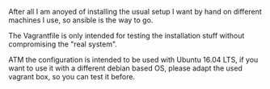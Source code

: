 After all I am anoyed of installing the usual setup I want by hand on different machines I use, so ansible is the way to go.

The Vagrantfile is only intended for testing the installation stuff without compromising the "real system".

ATM the configuration is intended to be used with Ubuntu 16.04 LTS, if you want to use it with a different debian based OS, please adapt the used vagrant box, so you can test it before.
